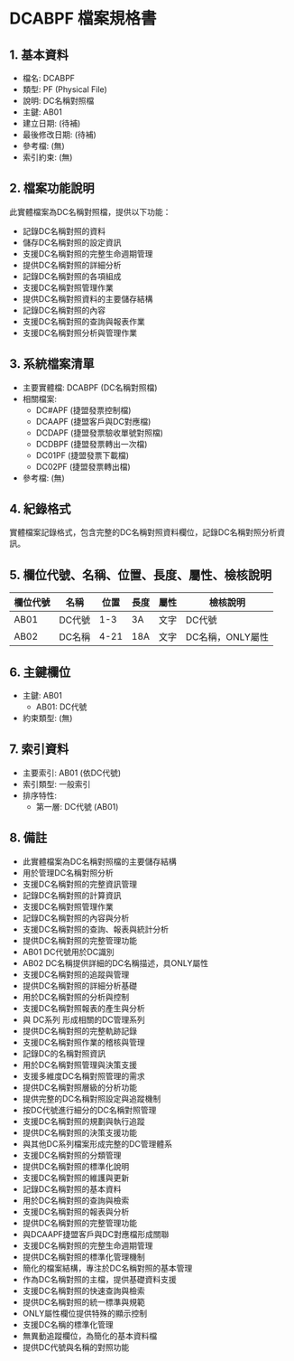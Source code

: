 # DCABPF 檔案規格書

## 1. 基本資料
- 檔名: DCABPF
- 類型: PF (Physical File)
- 說明: DC名稱對照檔
- 主鍵: AB01
- 建立日期: (待補)
- 最後修改日期: (待補)
- 參考檔: (無)
- 索引約束: (無)

## 2. 檔案功能說明
此實體檔案為DC名稱對照檔，提供以下功能：
- 記錄DC名稱對照的資料
- 儲存DC名稱對照的設定資訊
- 支援DC名稱對照的完整生命週期管理
- 提供DC名稱對照的詳細分析
- 記錄DC名稱對照的各項組成
- 支援DC名稱對照管理作業
- 提供DC名稱對照資料的主要儲存結構
- 記錄DC名稱對照的內容
- 支援DC名稱對照的查詢與報表作業
- 支援DC名稱對照分析與管理作業

## 3. 系統檔案清單
- 主要實體檔: DCABPF (DC名稱對照檔)
- 相關檔案: 
  - DC#APF (捷盟發票控制檔)
  - DCAAPF (捷盟客戶與DC對應檔)
  - DCDAPF (捷盟發票驗收單號對照檔)
  - DCDBPF (捷盟發票轉出一次檔)
  - DC01PF (捷盟發票下載檔)
  - DC02PF (捷盟發票轉出檔)
- 參考檔: (無)

## 4. 紀錄格式
實體檔案記錄格式，包含完整的DC名稱對照資料欄位，記錄DC名稱對照分析資訊。

## 5. 欄位代號、名稱、位置、長度、屬性、檢核說明
| 欄位代號 | 名稱 | 位置 | 長度 | 屬性 | 檢核說明 |
|----------|------|------|------|------|----------|
| AB01 | DC代號 | 1-3 | 3A | 文字 | DC代號 |
| AB02 | DC名稱 | 4-21 | 18A | 文字 | DC名稱，ONLY屬性 |

## 6. 主鍵欄位
- 主鍵: AB01
  - AB01: DC代號
- 約束類型: (無)

## 7. 索引資料
- 主要索引: AB01 (依DC代號)
- 索引類型: 一般索引
- 排序特性: 
  - 第一層: DC代號 (AB01)

## 8. 備註
- 此實體檔案為DC名稱對照檔的主要儲存結構
- 用於管理DC名稱對照分析
- 支援DC名稱對照的完整資訊管理
- 記錄DC名稱對照的計算資訊
- 支援DC名稱對照管理作業
- 記錄DC名稱對照的內容與分析
- 支援DC名稱對照的查詢、報表與統計分析
- 提供DC名稱對照的完整管理功能
- AB01 DC代號用於DC識別
- AB02 DC名稱提供詳細的DC名稱描述，具ONLY屬性
- 支援DC名稱對照的追蹤與管理
- 提供DC名稱對照的詳細分析基礎
- 用於DC名稱對照的分析與控制
- 支援DC名稱對照報表的產生與分析
- 與 DC系列 形成相關的DC管理系列
- 提供DC名稱對照的完整軌跡記錄
- 支援DC名稱對照作業的稽核與管理
- 記錄DC的名稱對照資訊
- 用於DC名稱對照管理與決策支援
- 支援多維度DC名稱對照管理的需求
- 提供DC名稱對照層級的分析功能
- 提供完整的DC名稱對照設定與追蹤機制
- 按DC代號進行細分的DC名稱對照管理
- 支援DC名稱對照的規劃與執行追蹤
- 提供DC名稱對照的決策支援功能
- 與其他DC系列檔案形成完整的DC管理體系
- 支援DC名稱對照的分類管理
- 提供DC名稱對照的標準化說明
- 支援DC名稱對照的維護與更新
- 記錄DC名稱對照的基本資料
- 用於DC名稱對照的查詢與檢索
- 支援DC名稱對照的報表與分析
- 提供DC名稱對照的完整管理功能
- 與DCAAPF捷盟客戶與DC對應檔形成關聯
- 支援DC名稱對照的完整生命週期管理
- 提供DC名稱對照的標準化管理機制
- 簡化的檔案結構，專注於DC名稱對照的基本管理
- 作為DC名稱對照的主檔，提供基礎資料支援
- 支援DC名稱對照的快速查詢與檢索
- 提供DC名稱對照的統一標準與規範
- ONLY屬性欄位提供特殊的顯示控制
- 支援DC名稱的標準化管理
- 無異動追蹤欄位，為簡化的基本資料檔
- 提供DC代號與名稱的對照功能 